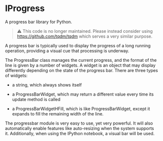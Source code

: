 IProgress
=========

A progress bar library for Python.

> :warning: This code is no longer maintained. Please instead consider using
> https://github.com/tqdm/tqdm which serves a very similar purpose.

A progress bar is typically used to display the progress of a long running
operation, providing a visual cue that processing is underway.

The ProgressBar class manages the current progress, and the format of the line
is given by a number of widgets. A widget is an object that may display
differently depending on the state of the progress bar. There are three types
of widgets:

 - a string, which always shows itself

 - a ProgressBarWidget, which may return a different value every time its
   update method is called

 - a ProgressBarWidgetHFill, which is like ProgressBarWidget, except it
   expands to fill the remaining width of the line.

The progressbar module is very easy to use, yet very powerful. It will also
automatically enable features like auto-resizing when the system supports it.
Additionally, when using the IPython notebook, a visual bar will be used.
